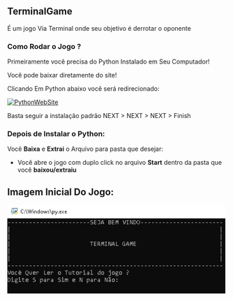 ## TerminalGame
É um jogo Via Terminal onde seu objetivo é derrotar o oponente
### Como Rodar o Jogo ?
Primeiramente você precisa do Python Instalado em Seu Computador!

Você pode baixar diretamente do site!

Clicando Em Python abaixo você será redirecionado:

[![PythonWebSite](https://img.shields.io/badge/Python-3776AB?style=for-the-badge&logo=python&logoColor=white)](https://www.python.org/)

Basta seguir a instalação padrão NEXT > NEXT > NEXT > Finish

### Depois de Instalar o Python:

Você **Baixa** e **Extrai** o Arquivo para pasta que desejar:

- Você abre o jogo com duplo click no arquivo **Start** dentro da pasta que você **baixou/extraiu** 

## Imagem Inicial Do Jogo:

<img align="left" src="https://github.com/ninjanoobplay/TerminalGame/blob/main/imgs/welcome.png" width="500"/>

